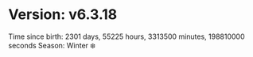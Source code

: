 # Version: v6.3.18
Time since birth: 2301 days, 55225 hours, 3313500 minutes, 198810000 seconds
Season: Winter ❄️
